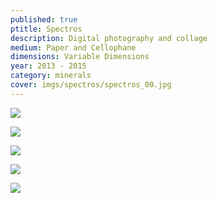 ```yaml
---
published: true
ptitle: Spectros
description: Digital photography and collage
medium: Paper and Cellophane
dimensions: Variable Dimensions
year: 2013 - 2015
category: minerals
cover: imgs/spectros/spectros_00.jpg
---
```

![]({{site.baseurl}}/imgs/spectros/spectros_01.jpg)

![]({{site.baseurl}}/imgs/spectros/spectros_02.jpg)

![]({{site.baseurl}}/imgs/spectros/spectros_03.jpg)

![]({{site.baseurl}}/imgs/spectros/spectros_04.jpg)

![]({{site.baseurl}}/imgs/spectros/spectros_05.jpg)